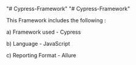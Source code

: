 "# Cypress-Framework" 
"# Cypress-Framework" 

This Framework includes the following :

a) Framework used - Cypress

b) Language - JavaScript

c) Reporting Format - Allure
